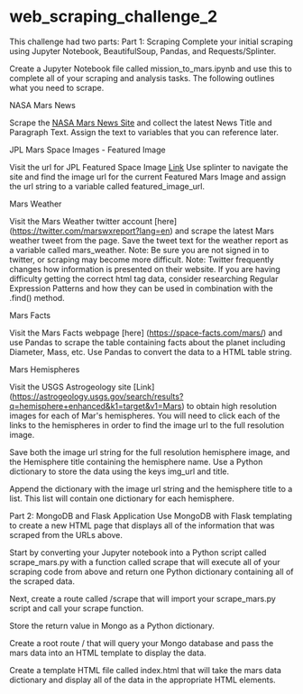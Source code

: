 # web_scraping_challenge_2
This challenge had two parts:
Part 1:
Scraping
Complete your initial scraping using Jupyter Notebook, BeautifulSoup, Pandas, and Requests/Splinter.

Create a Jupyter Notebook file called mission_to_mars.ipynb and use this to complete all of your scraping and analysis tasks. The following outlines what you need to scrape.


NASA Mars News

Scrape the [NASA Mars News Site](https://mars.nasa.gov/news/?page=0&per_page=40&order=publish_date+desc%2Ccreated_at+desc&search=&category=19%2C165%2C184%2C204&blank_scope=Latest) and collect the latest News Title and Paragraph Text. Assign the text to variables that you can reference later.

JPL Mars Space Images - Featured Image

Visit the url for JPL Featured Space Image [Link](https://www.jpl.nasa.gov/spaceimages/?search=&category=Mars)
Use splinter to navigate the site and find the image url for the current Featured Mars Image and assign the url string to a variable called featured_image_url. 


Mars Weather

Visit the Mars Weather twitter account [here] (https://twitter.com/marswxreport?lang=en) and scrape the latest Mars weather tweet from the page. Save the tweet text for the weather report as a variable called mars_weather.
Note: Be sure you are not signed in to twitter, or scraping may become more difficult.
Note: Twitter frequently changes how information is presented on their website. If you are having difficulty getting the correct html tag data, consider researching Regular Expression Patterns and how they can be used in combination with the .find() method.

Mars Facts

Visit the Mars Facts webpage [here] (https://space-facts.com/mars/) and use Pandas to scrape the table containing facts about the planet including Diameter, Mass, etc.
Use Pandas to convert the data to a HTML table string.

Mars Hemispheres

Visit the USGS Astrogeology site [Link] (https://astrogeology.usgs.gov/search/results?q=hemisphere+enhanced&k1=target&v1=Mars) to obtain high resolution images for each of Mar's hemispheres.
You will need to click each of the links to the hemispheres in order to find the image url to the full resolution image.


Save both the image url string for the full resolution hemisphere image, and the Hemisphere title containing the hemisphere name. Use a Python dictionary to store the data using the keys img_url and title.


Append the dictionary with the image url string and the hemisphere title to a list. This list will contain one dictionary for each hemisphere.


Part 2:
MongoDB and Flask Application
Use MongoDB with Flask templating to create a new HTML page that displays all of the information that was scraped from the URLs above.


Start by converting your Jupyter notebook into a Python script called scrape_mars.py with a function called scrape that will execute all of your scraping code from above and return one Python dictionary containing all of the scraped data.


Next, create a route called /scrape that will import your scrape_mars.py script and call your scrape function.

Store the return value in Mongo as a Python dictionary.



Create a root route / that will query your Mongo database and pass the mars data into an HTML template to display the data.


Create a template HTML file called index.html that will take the mars data dictionary and display all of the data in the appropriate HTML elements. 
